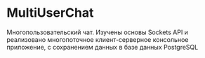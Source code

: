 # MultiUserChat
Многопользовательский чат. Изучены основы Sockets API и реализовано многопоточное клиент-серверное консольное приложение, с сохранением данных в базе данных PostgreSQL

